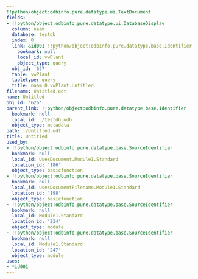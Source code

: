 ```yaml
---
!!python/object:odbinfo.pure.datatype.ui.TextDocument
fields:
- !!python/object:odbinfo.pure.datatype.ui.DatabaseDisplay
  column: naam
  database: testdb
  index: 0
  link: &id001 !!python/object:odbinfo.pure.datatype.base.Identifier
    bookmark: null
    local_id: vwPlant
    object_type: query
  obj_id: '627'
  table: vwPlant
  tabletype: query
  title: naam.0.vwPlant.Untitled
filename: Untitled.odt
name: Untitled
obj_id: '626'
parent_link: !!python/object:odbinfo.pure.datatype.base.Identifier
  bookmark: null
  local_id: ./testdb.odb
  object_type: metadata
path: ./Untitled.odt
title: Untitled
used_by:
- !!python/object:odbinfo.pure.datatype.base.SourceIdentifier
  bookmark: null
  local_id: UsesDocument.Module1.Standard
  location_id: '186'
  object_type: basicfunction
- !!python/object:odbinfo.pure.datatype.base.SourceIdentifier
  bookmark: null
  local_id: UsesDocumentFilename.Module1.Standard
  location_id: '198'
  object_type: basicfunction
- !!python/object:odbinfo.pure.datatype.base.SourceIdentifier
  bookmark: null
  local_id: Module1.Standard
  location_id: '234'
  object_type: module
- !!python/object:odbinfo.pure.datatype.base.SourceIdentifier
  bookmark: null
  local_id: Module1.Standard
  location_id: '247'
  object_type: module
uses:
- *id001
---
```

